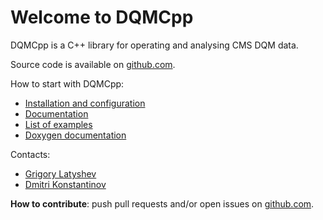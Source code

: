 # Welcome to DQMCpp

DQMCpp is a C++ library for operating and analysing CMS DQM data.

Source code is available on [github.com](https://github.com/thegriglat/dqmcpp).

How to start with DQMCpp:

 * [Installation and configuration](installation.md)
 * [Documentation](documentation/index.md)
 * [List of examples](examples.md)
 * [Doxygen documentation](api/)

Contacts:

 * [Grigory Latyshev](mailto:thegriglat@gmail.com)
 * [Dmitri Konstantinov](mailto:dkonst@cern.ch)

**How to contribute**:
    push pull requests and/or open issues on [github.com](https://github.com/thegriglat/dqmcpp).
